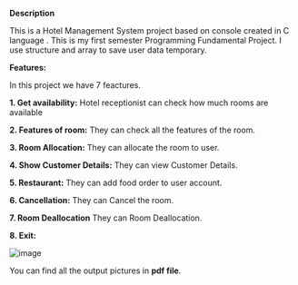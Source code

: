 **Description**

This is a Hotel Management System project based on console created in C language . This is my first semester Programming Fundamental Project. I use structure and array to save user data temporary.

**Features:**

In this project we have 7 feactures.

**1. Get availability:**
Hotel receptionist can check how much rooms are available

**2. Features of room:**
They can check all the features of the room.

**3. Room Allocation:**
They can allocate the room to user.

**4. Show Customer Details:**
They can view Customer Details.

**5. Restaurant:**
They can add food order to user account.

**6. Cancellation:**
They can Cancel the room.

**7. Room Deallocation**
They can Room Deallocation.

**8. Exit:**

![image](https://user-images.githubusercontent.com/65450291/82250000-2a14b180-9964-11ea-8205-67f7098152a1.png)

You can find all the output pictures in **pdf file**.
